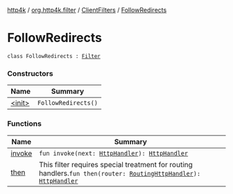 [http4k](../../../index.md) / [org.http4k.filter](../../index.md) / [ClientFilters](../index.md) / [FollowRedirects](./index.md)

# FollowRedirects

`class FollowRedirects : `[`Filter`](../../../org.http4k.core/-filter.md)

### Constructors

| Name | Summary |
|---|---|
| [&lt;init&gt;](-init-.md) | `FollowRedirects()` |

### Functions

| Name | Summary |
|---|---|
| [invoke](invoke.md) | `fun invoke(next: `[`HttpHandler`](../../../org.http4k.core/-http-handler.md)`): `[`HttpHandler`](../../../org.http4k.core/-http-handler.md) |
| [then](then.md) | This filter requires special treatment for routing handlers.`fun then(router: `[`RoutingHttpHandler`](../../../org.http4k.routing/-routing-http-handler/index.md)`): `[`HttpHandler`](../../../org.http4k.core/-http-handler.md) |
